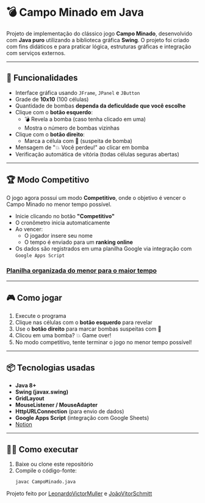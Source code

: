 # 💣 Campo Minado em Java

Projeto de implementação do clássico jogo **Campo Minado**, desenvolvido com **Java puro** utilizando a biblioteca gráfica **Swing**. O projeto foi criado com fins didáticos e para praticar lógica, estruturas gráficas e integração com serviços externos.

---

## 🧩 Funcionalidades

- Interface gráfica usando `JFrame`, `JPanel` e `JButton`
- Grade de **10x10** (100 células)
- Quantidade de bombas **dependa da deficuldade que você escolhe**
- Clique com o **botão esquerdo**:
  - 💣 Revela a bomba (caso tenha clicado em uma)
  - Mostra o número de bombas vizinhas
- Clique com o **botão direito**:
  - Marca a célula com 🚩 (suspeita de bomba)
- Mensagem de "💥 Você perdeu!" ao clicar em bomba
- Verificação automática de vitória (todas células seguras abertas)

---

## 🏆 Modo Competitivo

O jogo agora possui um modo **Competitivo**, onde o objetivo é vencer o Campo Minado no menor tempo possível.

- Inicie clicando no botão **"Competitivo"**
- O cronômetro inicia automaticamente
- Ao vencer:
  - O jogador insere seu nome
  - O tempo é enviado para um **ranking online**
- Os dados são registrados em uma planilha Google via integração com `Google Apps Script`
### [Planilha organizada do menor para o maior tempo](https://docs.google.com/spreadsheets/d/1Z-tCbUBxynPq8s4reqgHOqvzfFzms0z_GKEBRqObZkk/edit?usp=sharing)
---

## 🎮 Como jogar

1. Execute o programa
2. Clique nas células com o **botão esquerdo** para revelar
3. Use o **botão direito** para marcar bombas suspeitas com 🚩
4. Clicou em uma bomba? 💥 Game over!
5. No modo competitivo, tente terminar o jogo no menor tempo possível!

---

## 📦 Tecnologias usadas

- **Java 8+**
- **Swing (javax.swing)**
- **GridLayout**
- **MouseListener / MouseAdapter**
- **HttpURLConnection** (para envio de dados)
- **Google Apps Script** (integração com Google Sheets)
- [Notion](https://www.notion.so/Projeto-campo-minado-230a29ffe2cf809f90b3f002f1664f9f)

---

## 🧑‍💻 Como executar

1. Baixe ou clone este repositório
2. Compile o código-fonte:
   ```bash
   javac CampoMinado.java

Projeto feito por [LeonardoVictorMuller](https://github.com/LeonardoVictorMuller) e [JoãoVitorSchmitt](https://github.com/joaovs2004)
